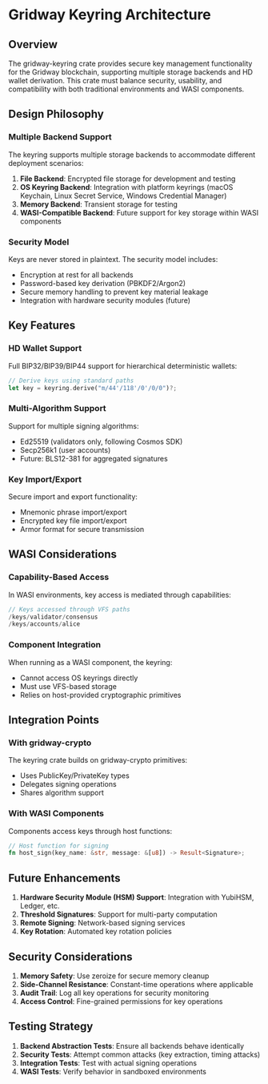 # Gridway Keyring Architecture

## Overview

The gridway-keyring crate provides secure key management functionality for the Gridway blockchain, supporting multiple storage backends and HD wallet derivation. This crate must balance security, usability, and compatibility with both traditional environments and WASI components.

## Design Philosophy

### Multiple Backend Support

The keyring supports multiple storage backends to accommodate different deployment scenarios:

1. **File Backend**: Encrypted file storage for development and testing
2. **OS Keyring Backend**: Integration with platform keyrings (macOS Keychain, Linux Secret Service, Windows Credential Manager)
3. **Memory Backend**: Transient storage for testing
4. **WASI-Compatible Backend**: Future support for key storage within WASI components

### Security Model

Keys are never stored in plaintext. The security model includes:

- Encryption at rest for all backends
- Password-based key derivation (PBKDF2/Argon2)
- Secure memory handling to prevent key material leakage
- Integration with hardware security modules (future)

## Key Features

### HD Wallet Support

Full BIP32/BIP39/BIP44 support for hierarchical deterministic wallets:

```rust
// Derive keys using standard paths
let key = keyring.derive("m/44'/118'/0'/0/0")?;
```

### Multi-Algorithm Support

Support for multiple signing algorithms:
- Ed25519 (validators only, following Cosmos SDK)
- Secp256k1 (user accounts)
- Future: BLS12-381 for aggregated signatures

### Key Import/Export

Secure import and export functionality:
- Mnemonic phrase import/export
- Encrypted key file import/export
- Armor format for secure transmission

## WASI Considerations

### Capability-Based Access

In WASI environments, key access is mediated through capabilities:

```rust
// Keys accessed through VFS paths
/keys/validator/consensus
/keys/accounts/alice
```

### Component Integration

When running as a WASI component, the keyring:
- Cannot access OS keyrings directly
- Must use VFS-based storage
- Relies on host-provided cryptographic primitives

## Integration Points

### With gridway-crypto

The keyring crate builds on gridway-crypto primitives:
- Uses PublicKey/PrivateKey types
- Delegates signing operations
- Shares algorithm support

### With WASI Components

Components access keys through host functions:
```rust
// Host function for signing
fn host_sign(key_name: &str, message: &[u8]) -> Result<Signature>;
```

## Future Enhancements

1. **Hardware Security Module (HSM) Support**: Integration with YubiHSM, Ledger, etc.
2. **Threshold Signatures**: Support for multi-party computation
3. **Remote Signing**: Network-based signing services
4. **Key Rotation**: Automated key rotation policies

## Security Considerations

1. **Memory Safety**: Use zeroize for secure memory cleanup
2. **Side-Channel Resistance**: Constant-time operations where applicable
3. **Audit Trail**: Log all key operations for security monitoring
4. **Access Control**: Fine-grained permissions for key operations

## Testing Strategy

1. **Backend Abstraction Tests**: Ensure all backends behave identically
2. **Security Tests**: Attempt common attacks (key extraction, timing attacks)
3. **Integration Tests**: Test with actual signing operations
4. **WASI Tests**: Verify behavior in sandboxed environments